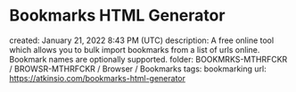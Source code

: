 # Bookmarks HTML Generator

created: January 21, 2022 8:43 PM (UTC)
description: A free online tool which allows you to bulk import bookmarks from a list of urls online. Bookmark names are optionally supported.
folder: BOOKMRKS-MTHRFCKR / BROWSR-MTHRFCKR / Browser / Bookmarks
tags: bookmarking
url: https://atkinsio.com/bookmarks-html-generator
